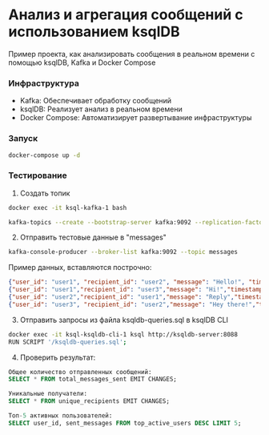 # Анализ и агрегация сообщений с использованием ksqlDB

Пример проекта, как анализировать сообщения в реальном времени с помощью ksqlDB, Kafka и Docker Compose

### Инфраструктура

- Kafka: Обеспечивает обработку сообщений
- ksqlDB: Реализует анализ в реальном времени
- Docker Compose: Автоматизирует развертывание инфраструктуры

### Запуск

   ```bash
   docker-compose up -d
```

### Тестирование

1. Создать топик

```bash
docker exec -it ksql-kafka-1 bash

kafka-topics --create --bootstrap-server kafka:9092 --replication-factor 1 --partitions 1 --topic messages
```

2. Отправить тестовые данные в  "messages"

```bash
kafka-console-producer --broker-list kafka:9092 --topic messages
```

Пример данных, вставляются построчно:

```json
{"user_id": "user1", "recipient_id": "user2", "message": "Hello!", "timestamp": 1691486400000}
{"user_id": "user1","recipient_id": "user3","message": "Hi!","timestamp": 1691486401000}
{"user_id": "user2","recipient_id": "user1","message": "Reply","timestamp": 1691486402000}
{"user_id": "user3", "recipient_id": "user2","message": "Hey there!","timestamp": 1691486403000}
```

3. Отправить запросы из файла ksqldb-queries.sql в ksqlDB CLI

 ```bash
docker exec -it ksql-ksqldb-cli-1 ksql http://ksqldb-server:8088
RUN SCRIPT '/ksqldb-queries.sql';
```

4. Проверить результат:

```sql
Общее количество отправленных сообщений:
SELECT * FROM total_messages_sent EMIT CHANGES;

Уникальные получатели:
SELECT * FROM unique_recipients EMIT CHANGES;

Топ-5 активных пользователей:
SELECT user_id, sent_messages FROM top_active_users DESC LIMIT 5;
```
